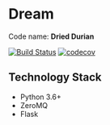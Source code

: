# Dream

Code name: **Dried Durian**

[![Build Status](https://travis-ci.org/icyblade/dream.svg?branch=master)](https://travis-ci.org/icyblade/dream) [![codecov](https://codecov.io/gh/icyblade/dream/branch/master/graph/badge.svg)](https://codecov.io/gh/icyblade/dream)

## Technology Stack

 - Python 3.6+
 - ZeroMQ
 - Flask
